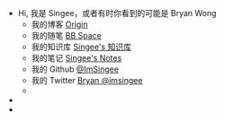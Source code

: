 - Hi, 我是 Singee，或者有时你看到的可能是 Bryan Wong
	- 我的博客 [Origin](https://blog.singee.me)
	- 我的随笔 [BB Space](https://t.singee.me/)
	- 我的知识库 [Singee's 知识库](https://base.singee.me)
	- 我的笔记 [Singee's Notes](https://notes.singee.me)
	- 我的 Github [@ImSingee](https://github.com/ImSingee)
	- 我的 Twitter [Bryan @imsingee](https://twitter.com/imsingee)
	-
-
-